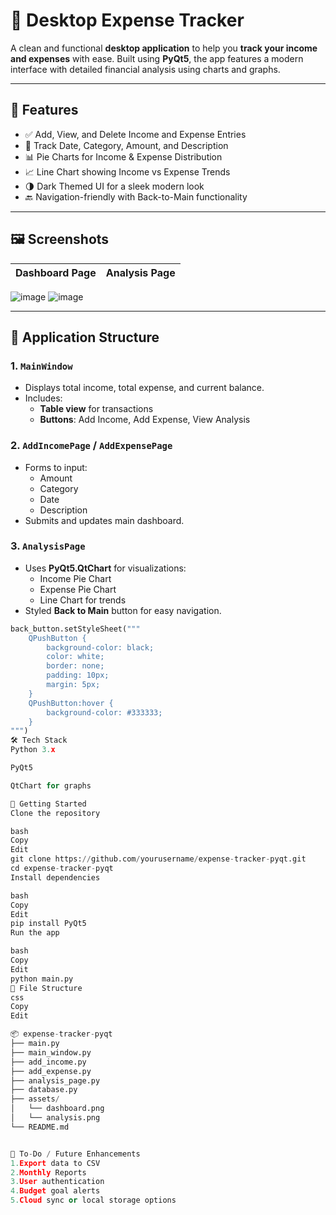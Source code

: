 # 💸 Desktop Expense Tracker

A clean and functional **desktop application** to help you **track your income and expenses** with ease. Built using **PyQt5**, the app features a modern interface with detailed financial analysis using charts and graphs.

---

## 🚀 Features

- ✅ Add, View, and Delete Income and Expense Entries
- 📅 Track Date, Category, Amount, and Description
- 📊 Pie Charts for Income & Expense Distribution
- 📈 Line Chart showing Income vs Expense Trends
- 🌗 Dark Themed UI for a sleek modern look
- 🔙 Navigation-friendly with Back-to-Main functionality

---

## 🖼️ Screenshots

| Dashboard Page | Analysis Page |
|----------------|---------------|
![image](https://github.com/user-attachments/assets/67dfe9e7-c458-47fc-842d-33abb64c0dac)
![image](https://github.com/user-attachments/assets/00550b00-8bf1-44f7-8994-7cab2848cf58)



---

## 🧠 Application Structure

### 1. `MainWindow`

- Displays total income, total expense, and current balance.
- Includes:
  - **Table view** for transactions
  - **Buttons**: Add Income, Add Expense, View Analysis

### 2. `AddIncomePage` / `AddExpensePage`

- Forms to input:
  - Amount
  - Category
  - Date
  - Description
- Submits and updates main dashboard.

### 3. `AnalysisPage`

- Uses **PyQt5.QtChart** for visualizations:
  - Income Pie Chart
  - Expense Pie Chart
  - Line Chart for trends
- Styled **Back to Main** button for easy navigation.

```python
back_button.setStyleSheet("""
    QPushButton {
        background-color: black;
        color: white;
        border: none;
        padding: 10px;
        margin: 5px;
    }
    QPushButton:hover {
        background-color: #333333;
    }
""")
🛠️ Tech Stack
Python 3.x

PyQt5

QtChart for graphs

🏁 Getting Started
Clone the repository

bash
Copy
Edit
git clone https://github.com/yourusername/expense-tracker-pyqt.git
cd expense-tracker-pyqt
Install dependencies

bash
Copy
Edit
pip install PyQt5
Run the app

bash
Copy
Edit
python main.py
📁 File Structure
css
Copy
Edit

📦 expense-tracker-pyqt
├── main.py
├── main_window.py
├── add_income.py
├── add_expense.py
├── analysis_page.py
├── database.py
├── assets/
│   └── dashboard.png
│   └── analysis.png
└── README.md


📌 To-Do / Future Enhancements
1.Export data to CSV
2.Monthly Reports
3.User authentication
4.Budget goal alerts
5.Cloud sync or local storage options
